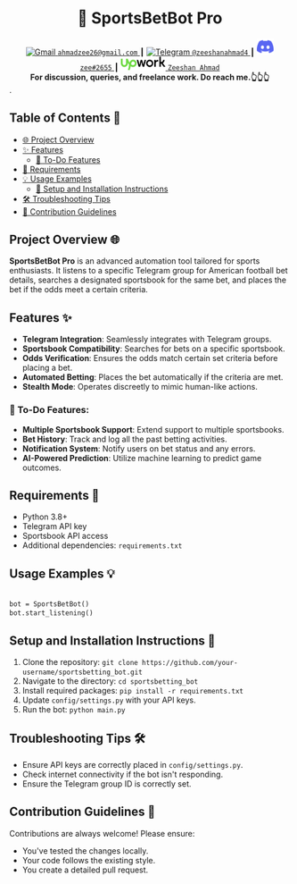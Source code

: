 <h1 align="center">🏈 SportsBetBot Pro</h1>

<div align="center">
  <a href="https://mail.google.com/mail/u/?authuser=ahmadzee26@gmail.com">
    <img alt="Gmail" width="30px" src="https://edent.github.io/SuperTinyIcons/images/svg/gmail.svg" />
    <code>ahmadzee26@gmail.com</code>
  </a>
  <span> ┃ </span>
  
  <a href="https://t.me/zeeshanahmad4">
    <img alt="Telegram" width="30px" src="https://edent.github.io/SuperTinyIcons/images/svg/telegram.svg" />
    <code>@zeeshanahmad4</code>
  </a>
  <span> ┃ </span>
  
  <a href="https://discord.com">
    <img alt="Discord" width="30px" src="https://github.com/Zeeshanahmad4/RealEstateMate-WhatsApp-Group-Management-Bot/blob/main/discord-icon-svgrepo-com.svg" />
    <code>zee#2655</code>
  </a>
  <span> ┃ </span>
  
  <a href="https://www.upwork.com/freelancers/zeeshanahmad291">
    <img alt="Upwork" width="80px" src="https://github.com/Zeeshanahmad4/Zeeshanahmad4/blob/main/upwork.svg" />
    <code>Zeeshan Ahmad</code>
  </a>
  
  <br />
  <strong>For discussion, queries, and freelance work. Do reach me.👆👆👆</strong>
</div>
‌.

## Table of Contents 📖

- [🌐 Project Overview](#project-overview-)
- [✨ Features](#features-)
   - [🌱 To-Do Features](#to-do-features)
- [🔧 Requirements](#requirements-)
- [💡 Usage Examples](#usage-examples-)
   - [🚀 Setup and Installation Instructions](#setup-and-installation-instructions-)
- [🛠️ Troubleshooting Tips](#troubleshooting-tips-)
- [🤝 Contribution Guidelines](#contribution-guidelines-)



## Project Overview 🌐

**SportsBetBot Pro** is an advanced automation tool tailored for sports enthusiasts. It listens to a specific Telegram group for American football bet details, searches a designated sportsbook for the same bet, and places the bet if the odds meet a certain criteria.

## Features ✨

- **Telegram Integration**: Seamlessly integrates with Telegram groups.
- **Sportsbook Compatibility**: Searches for bets on a specific sportsbook.
- **Odds Verification**: Ensures the odds match certain set criteria before placing a bet.
- **Automated Betting**: Places the bet automatically if the criteria are met.
- **Stealth Mode**: Operates discreetly to mimic human-like actions.


### 🌱 To-Do Features:

- **Multiple Sportsbook Support**: Extend support to multiple sportsbooks.
- **Bet History**: Track and log all the past betting activities.
- **Notification System**: Notify users on bet status and any errors.
- **AI-Powered Prediction**: Utilize machine learning to predict game outcomes.


## Requirements 🔧

- Python 3.8+
- Telegram API key
- Sportsbook API access
- Additional dependencies: `requirements.txt`


## Usage Examples 💡
```from sportsbetting_bot import SportsBetBot

bot = SportsBetBot()
bot.start_listening()
```

## Setup and Installation Instructions 🚀

1. Clone the repository: `git clone https://github.com/your-username/sportsbetting_bot.git`
2. Navigate to the directory: `cd sportsbetting_bot`
3. Install required packages: `pip install -r requirements.txt`
4. Update `config/settings.py` with your API keys.
5. Run the bot: `python main.py`


## Troubleshooting Tips 🛠️

- Ensure API keys are correctly placed in `config/settings.py`.
- Check internet connectivity if the bot isn't responding.
- Ensure the Telegram group ID is correctly set.


## Contribution Guidelines 🤝

Contributions are always welcome! Please ensure:

- You've tested the changes locally.
- Your code follows the existing style.
- You create a detailed pull request.

